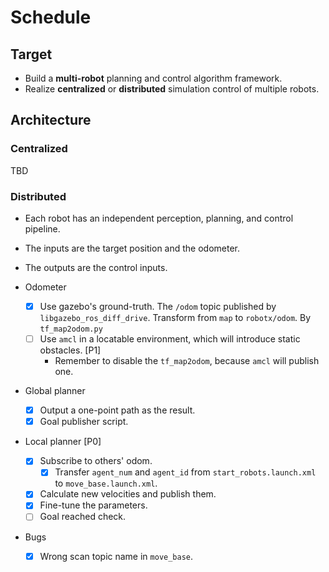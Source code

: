 # Schedule

## Target

- Build a **multi-robot** planning and control algorithm framework.
- Realize **centralized** or **distributed** simulation control of multiple robots.

## Architecture

### Centralized

TBD

### Distributed

- Each robot has an independent perception, planning, and control pipeline.

- The inputs are the target position and the odometer.

- The outputs are the control inputs.

- Odometer
  - [x] Use gazebo's ground-truth. The `/odom` topic published by `libgazebo_ros_diff_drive`. Transform from `map` to `robotx/odom`. By `tf_map2odom.py`
  - [ ] Use `amcl` in a locatable environment, which will introduce static obstacles. [P1]
    - Remember to disable the `tf_map2odom`, because `amcl` will publish one.

- Global planner
  - [x] Output a one-point path as the result.
  - [x] Goal publisher script.

- Local planner [P0]
  - [x] Subscribe to others' odom.
    - [x] Transfer `agent_num` and `agent_id` from `start_robots.launch.xml` to `move_base.launch.xml`.
  - [x] Calculate new velocities and publish them.
  - [x] Fine-tune the parameters.
  - [ ] Goal reached check.

- Bugs
  - [x] Wrong scan topic name in `move_base`.

